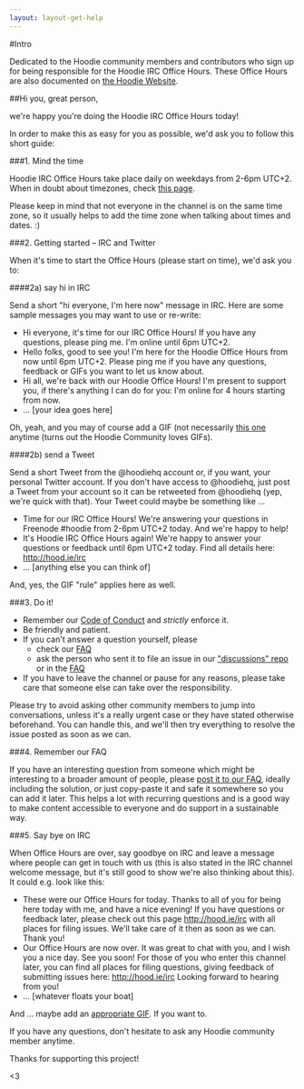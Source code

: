```yaml
---
layout: layout-get-help
---
```

#Intro 

Dedicated to the Hoodie community members and contributors who sign up for being responsible for the Hoodie IRC Office Hours. These Office Hours are also documented on [the Hoodie Website](http://hood.ie/irc).

##Hi you, great person,

we're happy you're doing the Hoodie IRC Office Hours today!

In order to make this as easy for you as possible, we'd ask you to follow this short guide:

###1. Mind the time

Hoodie IRC Office Hours take place daily on weekdays from 2-6pm UTC+2. When in doubt about timezones, check [this page](http://everytimezone.com/).

Please keep in mind that not everyone in the channel is on the same time zone, so it usually helps to add the time zone when talking about times and dates. :) 

###2. Getting started – IRC and Twitter

When it's time to start the Office Hours (please start on time), we'd ask you to:

####2a) say hi in IRC

Send a short "hi everyone, I'm here now" message in IRC. Here are some sample messages you may want to use or re-write:

- Hi everyone, it's time for our IRC Office Hours! If you have any questions, please ping me. I'm online until 6pm UTC+2.
- Hello folks, good to see you! I'm here for the Hoodie Office Hours from now until 6pm UTC+2. Please ping me if you have any questions, feedback or GIFs you want to let us know about.
- Hi all, we're back with our Hoodie Office Hours! I'm present to support you, if there's anything I can do for you: I'm online for 4 hours starting from now.
- … [your idea goes here]

Oh, yeah, and you may of course add a GIF (not necessarily [this one](http://www.tehcute.com/pics/201204/bunny-falls-asleep-at-desk.jpg) anytime (turns out the Hoodie Community loves GIFs).

####2b) send a Tweet

Send a short Tweet from the @hoodiehq account or, if you want, your personal Twitter account. If you don't have access to @hoodiehq, just post a Tweet from your account so it can be retweeted from @hoodiehq (yep, we're quick with that). Your Tweet could maybe be something like …

- Time for our IRC Office Hours! We're answering your questions in Freenode #hoodie from 2-6pm UTC+2 today. And we're happy to help!
- It's Hoodie IRC Office Hours again! We're happy to answer your questions or feedback until 6pm UTC+2 today. Find all details here: http://hood.ie/irc
- … [anything else you can think of]

And, yes, the GIF "rule" applies here as well.

###3. Do it!

- Remember our [Code of Conduct](http://hood.ie/code-of-conduct.html) and *strictly* enforce it.
- Be friendly and patient.
- If you can't answer a question yourself, please 
  - check our [FAQ](http://faq.hood.ie)
  - ask the person who sent it to file an issue in our ["discussions" repo](https://github.com/hoodiehq/discussion/issues/new) or in the [FAQ](https://github.com/hoodiehq/faq/issues/new)
- If you have to leave the channel or pause for any reasons, please take care that someone else can take over the responsibility.

Please try to avoid asking other community members to jump into conversations, unless it's a really urgent case or they have stated otherwise beforehand. You can handle this, and we'll then try everything to resolve the issue posted as soon as we can.

###4. Remember our FAQ

If you have an interesting question from someone which might be interesting to a broader amount of people, please [post it to our FAQ](https://github.com/hoodiehq/faq/issues/new), ideally including the solution, or just copy-paste it and safe it somewhere so you can add it later. This helps a lot with recurring questions and is a good way to make content accessible to everyone and do support in a sustainable way.

###5. Say bye on IRC

When Office Hours are over, say goodbye on IRC and leave a message where people can get in touch with us (this is also stated in the IRC channel welcome message, but it's still good to show we're also thinking about this). It could e.g. look like this:

- These were our Office Hours for today. Thanks to all of you for being here today with me, and have a nice evening! If you have questions or feedback later, please check out this page http://hood.ie/irc with all places for filing issues. We'll take care of it then as soon as we can. Thank you!
- Our Office Hours are now over. It was great to chat with you, and I wish you a nice day. See you soon! For those of you who enter this channel later, you can find all places for filing questions, giving feedback of submitting issues here: http://hood.ie/irc Looking forward to hearing from you!
- … [whatever floats your boat]

And … maybe add an [appropriate GIF](http://www.tehcute.com/pics/201204/bunny-falls-asleep-at-desk.jpg). If you want to.


If you have any questions, don't hesitate to ask any Hoodie community member anytime.

Thanks for supporting this project!

<3

